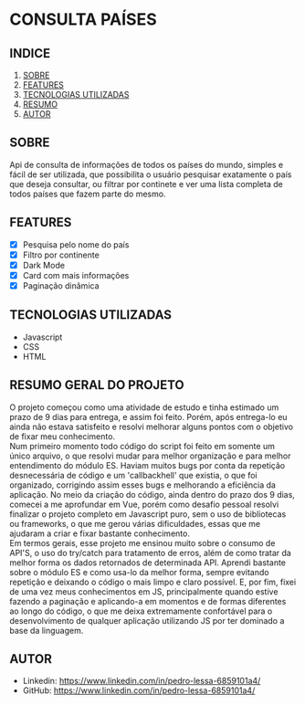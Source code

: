 # CONSULTA PAÍSES

## INDICE

1. [SOBRE](SOBRE)
2. [FEATURES](FEATURES)
3. [TECNOLOGIAS UTILIZADAS](TECNOLOGIASUTILIZADAS)
4. [RESUMO](RESUMOGERALDOPROJETO)
5. [AUTOR](AUTOR)

## SOBRE

Api de consulta de informações de todos os países do mundo, simples e fácil de ser utilizada, que possibilita o usuário pesquisar exatamente o país que deseja consultar, ou filtrar por continete e ver uma lista completa de todos países que fazem parte do mesmo.

## FEATURES

- [x] Pesquisa pelo nome do país
- [x] Filtro por continente
- [x] Dark Mode
- [x] Card com mais informações
- [x] Paginação dinâmica

## TECNOLOGIAS UTILIZADAS

- Javascript
- CSS
- HTML

## RESUMO GERAL DO PROJETO

O projeto começou como uma atividade de estudo e tinha estimado um prazo de 9 dias para entrega, e assim foi feito. Porém, após entrega-lo eu ainda não estava satisfeito e resolvi melhorar alguns pontos com o objetivo de fixar meu conhecimento.  
Num primeiro momento todo código do script foi feito em somente um único arquivo, o que resolvi mudar para melhor organização e para melhor entendimento do módulo ES. Haviam muitos bugs por conta da repetição desnecessária de código e um 'callbackhell' que existia, o que foi organizado, corrigindo assim esses bugs e melhorando a eficiência da aplicação. No meio da criação do código, ainda dentro do prazo dos 9 dias, comecei a me aprofundar em Vue, porém como desafio pessoal resolvi finalizar o projeto completo em Javascript puro, sem o uso de bibliotecas ou frameworks, o que me gerou várias dificuldades, essas que me ajudaram a criar e fixar bastante conhecimento.  
Em termos gerais, esse projeto me ensinou muito sobre o consumo de API'S, o uso do try/catch para tratamento de erros, além de como tratar da melhor forma os dados retornados de determinada API. Aprendi bastante sobre o módulo ES e como usa-lo da melhor forma, sempre evitando repetição e deixando o código o mais limpo e claro possível. E, por fim, fixei de uma vez meus conhecimentos em JS, principalmente quando estive fazendo a paginação e aplicando-a em momentos e de formas diferentes ao longo do código, o que me deixa extremamente confortável para o desenvolvimento de qualquer aplicação utilizando JS por ter dominado a base da linguagem.

## AUTOR
- Linkedin: https://www.linkedin.com/in/pedro-lessa-6859101a4/
- GitHub: https://www.linkedin.com/in/pedro-lessa-6859101a4/
